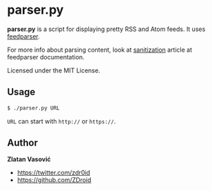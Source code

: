 # parser.py

**parser.py** is a script for displaying pretty RSS and Atom feeds. It uses
[feedparser](http://code.google.com/p/feedparser/).

For more info about parsing content, look at
[sanitization](http://pythonhosted.org/feedparser/html-sanitization.html)
article at feedparser documentation.

Licensed under the MIT License.

## Usage

```bash
$ ./parser.py URL
```

`URL` can start with `http://` or `https://`.

## Author

**Zlatan Vasović**

* <https://twitter.com/zdr0id>
* <https://github.com/ZDroid>